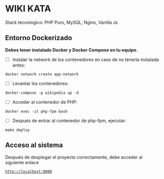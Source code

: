 # WIKI KATA

Stack tecnologico: PHP Puro, MySQL, Nginx, Vanilla Js

## Entorno Dockerizado

**Debes tener instalado Docker y Docker Compose en tu equipo.**

- [ ] Instalar la network de los contenedores en caso de no tenerla instalada antes:

```shell
docker network create app-network
```

- [ ] Levantar los contenedores:

```shell
docker-compose -p wikipedia up -d
```

- [ ] Acceder al contenedor de PHP:

```shell
docker exec -it php-fpm bash 
```

- [ ] Después de entrar al contenedor de php-fpm, ejecutar:

```shell
make deploy
```

## Acceso al sistema

Después de desplegar el proyecto correctamente, debe acceder al siguiente enlace

[`http://localhost:8080`](http://localhost:8080)
